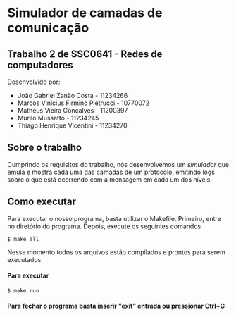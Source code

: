 # Simulador de camadas de comunicação 

<h2>Trabalho 2 de SSC0641 - Redes de computadores</h2>

Desenvolvido por:
<ul>
  <li>João Gabriel Zanão Costa          - 11234266</li>
  <li>Marcos Vinícius Firmino Pietrucci  - 10770072</li>
  <li>Matheus Vieira Gonçalves          - 11200397</li>
  <li>Murilo Mussatto                   - 11234245</li>
  <li>Thiago Henrique Vicentini         - 11234270</li>
</ul>

<h2>Sobre o trabalho</h2>

Cumprindo os requisitos do trabalho, nós desenvolvemos um <i>simulador</i> que emula e mostra cada uma das camadas de um protocolo, emitindo logs sobre o que está ocorrendo com a mensagem em cada um dos niveis.

<h2>Como executar</h2>

Para executar o nosso programa, basta utilizar o Makefile. Primeiro, entre no diretório do programa. Depois, execute os seguintes comandos

<code>$ make all</code> 

Nesse momento todos os arquivos estão compilados e prontos para serem executados

<h4>Para executar</h4>

<code>$ make run</code>

<h4>Para fechar o programa basta inserir "exit" entrada ou pressionar Ctrl+C</h4>
